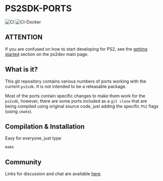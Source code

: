 # PS2SDK-PORTS

![CI](https://github.com/ps2dev/ps2sdk-ports/workflows/CI/badge.svg)
![CI-Docker](https://github.com/ps2dev/ps2sdk-ports/workflows/CI-Docker/badge.svg)

## **ATTENTION**

If you are confused on how to start developing for PS2, see the
[getting started](https://ps2dev.github.io/#getting-started) section on
the ps2dev main page.  

## What is it?
This git repository contains various numbers of ports working with the current `ps2sdk`. It is not intended to be a releasable package.

Most of the ports contain specific changes to make them work for the `ps2sdk`, however, there are some ports included as a `git clone` that are being compiled using original source code, just adding the specific `PS2` flags (using `cmake`).

## Compilation & Installation

Easy for everyone, just type 
```
make
```

## Community

Links for discussion and chat are available
[here](https://ps2dev.github.io/#community).  
